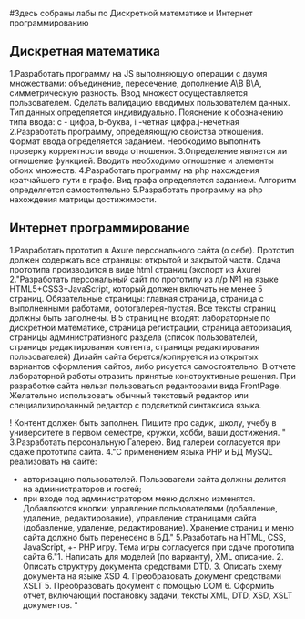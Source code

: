#Здесь собраны лабы по Дискретной математике и Интернет программированию

## Дискретная математика
1.Разработать программу на JS выполняющую операции с двумя множествами: объединение, пересечение, дополнение A\B B\A, симметрическую разность.  Ввод множест осущеставляется пользователем. Сделать валидацию вводимых пользователем данных. Тип данных определяется индивидуально.  Пояснение к обозначению типа ввода: с - цифра, b-буква, i -четная цифра.j-нечетная
2.Разработать программу, определяющую свойства отношения. Формат ввода определяется заданием. Необходимо выполнить проверку корректности ввода отношения.
3.Определение является ли отношение функцией. Вводить необходимо отношение и элементы обоих множеств.
4.Разработать программу на php нахождения кратчайшего пути в графе. Вид графа определяется заданием. Алгоритм определяется самостоятельно
5.Разработать программу на php  нахождения матрицы достижимости. 

## Интернет программирование 
1.Разработать прототип в Axure персонального сайта (о себе). Прототип должен содержать все страницы: открытой и закрытой части. Сдача прототипа производится в виде html страниц (экспорт из  Axure)
2."Разработать персональный сайт по прототипу из л/р №1 на языке HTML5+CSS3+JavaScript, который должен включать не менее 5 страниц.  Обязательные страницы: главная страница, страница с выполненными работами, фотогалерея-пустая. Все тексты страниц должны быть заполнены. В 5 страниц не входят: лабораторные по дискретной математике, страница регистрации, страница авторизация, страницы административного раздела (список пользователей, страницы редактирования контента, страницы редактирования пользователей)
Дизайн сайта берется/копируется из открытых вариантов оформления сайтов, либо рисуется самостоятельно. 
В отчете лабораторной работы отразить принятые конструктивные решения.
При разработке сайта нельзя пользоваться редакторами вида FrontPage. Желательно использовать обычный текстовый редактор или специализированный редактор с подсветкой синтаксиса языка.

! Контент должен быть заполнен. Пишите про садик, школу, учебу в университете в первом семестре, кружки, хобби, ваши достижения.
"
3.Разработать персональную Галерею. Вид галереи согласуется при сдаже прототипа сайта.
4."С применением языка PHP и БД MySQL реализовать на сайте:
- авторизацию пользователей. Пользователи сайта должны делится на администраторов и гостей;
- при входе под администратором меню должно изменятся. Добавляются кнопки: управление пользователями (добавление, удаление, редактирование), управление страницами сайта (добавление, удаление, редактирование).
Хранение страниц и меню сайта должно быть перенесено в БД."
5.Разаботать на HTML, CSS, JavaScript, +- PHP игру.  Тема игры согласуется при сдаче прототипа сайта
6."1.        Написать для моделей (по варианту), XML описание.
   2.        Описать структуру документа средствами DTD.
   3.        Описать схему документа на языке XSD
   4.        Преобразовать документ средствами XSLT
   5.        Преобразовать документ с помощью DOM
   6.        Оформить отчет, включающий постановку задачи, тексты XML, DTD, XSD, XSLT документов.
"

